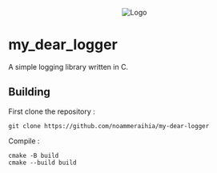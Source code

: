 <p align="center">
  <img src="https://github.com/user-attachments/assets/5a61bd2e-e187-413f-a5f5-af397e28d43f" alt="Logo"/>
</p>

# my_dear_logger
A simple logging library written in C.

## Building
First clone the repository :

    git clone https://github.com/noammeraihia/my-dear-logger

Compile :

    cmake -B build
    cmake --build build
